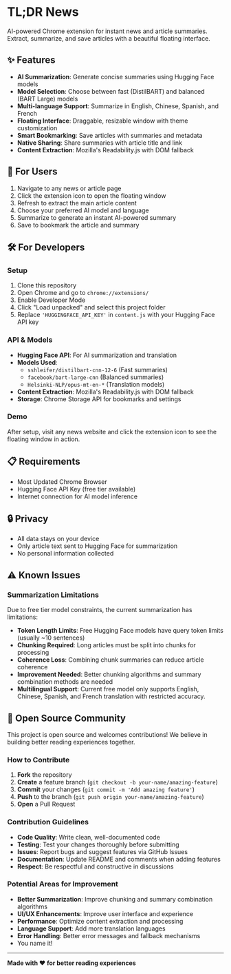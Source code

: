 # TL;DR News

AI-powered Chrome extension for instant news and article summaries. Extract, summarize, and save articles with a beautiful floating interface.

## ✨ Features

- **AI Summarization**: Generate concise summaries using Hugging Face models
- **Model Selection**: Choose between fast (DistilBART) and balanced (BART Large) models
- **Multi-language Support**: Summarize in English, Chinese, Spanish, and French
- **Floating Interface**: Draggable, resizable window with theme customization
- **Smart Bookmarking**: Save articles with summaries and metadata
- **Native Sharing**: Share summaries with article title and link
- **Content Extraction**: Mozilla's Readability.js with DOM fallback

## 🚀 For Users

1. Navigate to any news or article page
2. Click the extension icon to open the floating window
3. Refresh to extract the main article content
4. Choose your preferred AI model and language
5. Summarize to generate an instant AI-powered summary
6. Save to bookmark the article and summary

## 🛠️ For Developers

### Setup
1. Clone this repository
2. Open Chrome and go to `chrome://extensions/`
3. Enable Developer Mode
4. Click "Load unpacked" and select this project folder
5. Replace `'HUGGINGFACE_API_KEY'` in `content.js` with your Hugging Face API key

### API & Models
- **Hugging Face API**: For AI summarization and translation
- **Models Used**:
  - `sshleifer/distilbart-cnn-12-6` (Fast summaries)
  - `facebook/bart-large-cnn` (Balanced summaries)
  - `Helsinki-NLP/opus-mt-en-*` (Translation models)
- **Content Extraction**: Mozilla's Readability.js with DOM fallback
- **Storage**: Chrome Storage API for bookmarks and settings

### Demo
After setup, visit any news website and click the extension icon to see the floating window in action.

## 📋 Requirements

- Most Updated Chrome Browser
- Hugging Face API Key (free tier available)
- Internet connection for AI model inference

## 🔒 Privacy

- All data stays on your device
- Only article text sent to Hugging Face for summarization
- No personal information collected

## ⚠️ Known Issues

### Summarization Limitations
Due to free tier model constraints, the current summarization has limitations:
- **Token Length Limits**: Free Hugging Face models have query token limits (usually ~10 sentences)
- **Chunking Required**: Long articles must be split into chunks for processing
- **Coherence Loss**: Combining chunk summaries can reduce article coherence
- **Improvement Needed**: Better chunking algorithms and summary combination methods are needed
- **Multilingual Support**: Current free model only supports English, Chinese, Spanish, and French translation with restricted accuracy. 

## 🤝 Open Source Community

This project is open source and welcomes contributions! We believe in building better reading experiences together.

### How to Contribute

1. **Fork** the repository
2. **Create** a feature branch (`git checkout -b your-name/amazing-feature`)
3. **Commit** your changes (`git commit -m 'Add amazing feature'`)
4. **Push** to the branch (`git push origin your-name/amazing-feature`)
5. **Open** a Pull Request

### Contribution Guidelines

- **Code Quality**: Write clean, well-documented code
- **Testing**: Test your changes thoroughly before submitting
- **Issues**: Report bugs and suggest features via GitHub Issues
- **Documentation**: Update README and comments when adding features
- **Respect**: Be respectful and constructive in discussions

### Potential Areas for Improvement

- **Better Summarization**: Improve chunking and summary combination algorithms
- **UI/UX Enhancements**: Improve user interface and experience
- **Performance**: Optimize content extraction and processing
- **Language Support**: Add more translation languages
- **Error Handling**: Better error messages and fallback mechanisms
- You name it!

---

**Made with ❤️ for better reading experiences**

